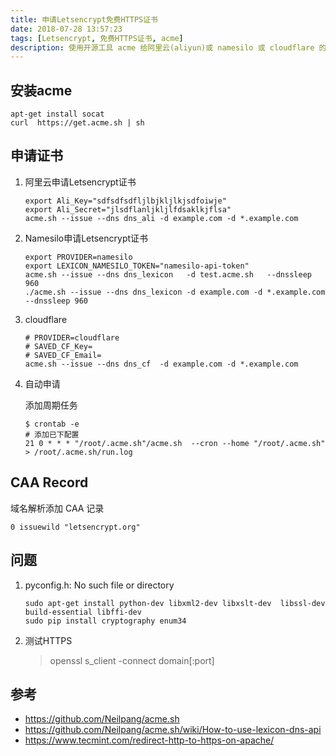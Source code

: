 ```yaml
---
title: 申请Letsencrypt免费HTTPS证书
date: 2018-07-28 13:57:23
tags: [Letsencrypt, 免费HTTPS证书, acme]
description: 使用开源工具 acme 给阿里云(aliyun)或 namesilo 或 cloudflare 的域名自动申请免费Letsencrypt 证书
---
```


## 安装acme

```shell
apt-get install socat  
curl  https://get.acme.sh | sh
```

## 申请证书

1. 阿里云申请Letsencrypt证书

    ```shell
    export Ali_Key="sdfsdfsdfljlbjkljlkjsdfoiwje"
    export Ali_Secret="jlsdflanljkljlfdsaklkjflsa"
    acme.sh --issue --dns dns_ali -d example.com -d *.example.com
    ```

2. Namesilo申请Letsencrypt证书

    ```shell
    export PROVIDER=namesilo
    export LEXICON_NAMESILO_TOKEN="namesilo-api-token"
    acme.sh --issue --dns dns_lexicon   -d test.acme.sh   --dnssleep 960
    ./acme.sh --issue --dns dns_lexicon -d example.com -d *.example.com --dnssleep 960
    ```
3. cloudflare

    ```shell
    # PROVIDER=cloudflare
    # SAVED_CF_Key= 
    # SAVED_CF_Email=
    acme.sh --issue --dns dns_cf  -d example.com -d *.example.com
    ```

3. 自动申请

    添加周期任务
    ```shell
    $ crontab -e
    # 添加已下配置
    21 0 * * * "/root/.acme.sh"/acme.sh  --cron --home "/root/.acme.sh" > /root/.acme.sh/run.log
    ```
## CAA Record

域名解析添加 CAA 记录 
```
0 issuewild "letsencrypt.org"
```

## 问题

1. pyconfig.h: No such file or directory

    ```shell
    sudo apt-get install python-dev libxml2-dev libxslt-dev  libssl-dev  build-essential libffi-dev
    sudo pip install cryptography enum34
    ```

2. 测试HTTPS

    > openssl s_client -connect domain[:port]  

## 参考

- https://github.com/Neilpang/acme.sh
- https://github.com/Neilpang/acme.sh/wiki/How-to-use-lexicon-dns-api
- https://www.tecmint.com/redirect-http-to-https-on-apache/